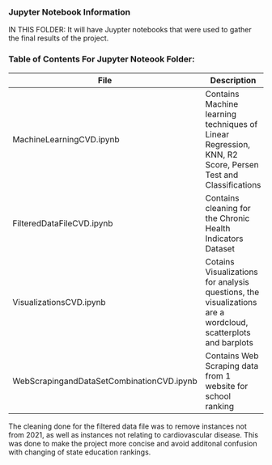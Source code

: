 ### Jupyter Notebook Information

IN THIS FOLDER: It will have Juypter notebooks that were used to gather the final results of the project.

### Table of Contents For Jupyter Noteook Folder:
| File | Description |
|------------------|----------------------------|
| MachineLearningCVD.ipynb | Contains Machine learning techniques of Linear Regression, KNN, R2 Score, Persen Test and  Classifications |
| FilteredDataFileCVD.ipynb | Contains cleaning for the Chronic Health Indicators Dataset | 
| VisualizationsCVD.ipynb | Cotains Visualizations for analysis questions, the visualizations are a wordcloud, scatterplots and barplots |
| WebScrapingandDataSetCombinationCVD.ipynb | Contains Web Scraping data from 1 website for school ranking |

The cleaning done for the filtered data file was to remove instances not from 2021, as well as instances not relating to cardiovascular disease. This was done to make the project more concise and avoid additonal confusion with changing of state education rankings. 

